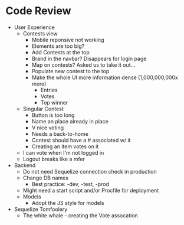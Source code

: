 # Code Review
- User Experience
    + Contests view
        * Mobile reponsive not working
        * Elements are too big? 
        * Add Contests at the top
        * Brand in the navbar? Disappears for login page
        * Map on contests? Asked us to take it out...
        * Populate new contest to the top
        * Make the whole UI more information dense (1,000,000,000x more)
            - Entries
            - Votes
            - Top winner
    + Singular Contest
        * Button is too long
        * Name an place already in place
        * V nice voting
        * Needs a back-to-home
        * Contest should have a # associated w/ it
        * Creating an item votes on it
    + I can vote when I'm not logged in
    + Logout breaks like a mfer
- Backend
    + Do not need Sequelize connection check in production
    + Change DB names
        * Best practice: -dev, -test, -prod
    + Might need a start script and/or Procfile for deployment
    + Models
        * Adopt the JS style for models
- Sequelize Tomfoolery
    + The white whale - creating the Vote assocation

